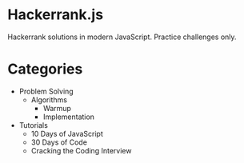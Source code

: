 # Hackerrank.js
Hackerrank solutions in modern JavaScript. Practice challenges only.

# Categories

  * Problem Solving
     * Algorithms
       * Warmup
       * Implementation
  * Tutorials
    * 10 Days of JavaScript
    * 30 Days of Code
    * Cracking the Coding Interview
